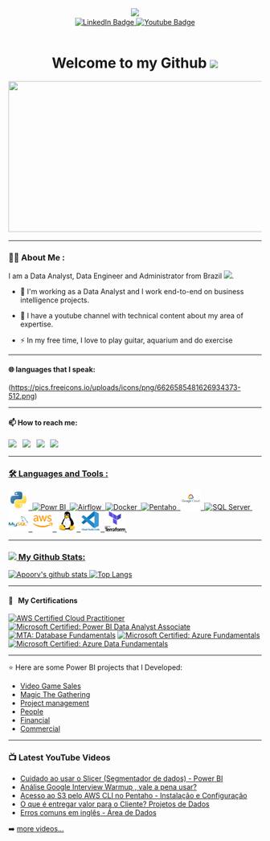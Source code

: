 <div id="header" align="center">
  <img src="https://assets-global.website-files.com/5a1eb87c9afe1000014a4c7d/5e28e2144f620b29036c2620_marketing%20analytics%20terminology.gif" width="130"/>
  <div id="badges">
    <a href="https://www.linkedin.com/in/raphael-amorim-de-santana/">
      <img src="https://img.shields.io/badge/LinkedIn-blue?style=for-the-badge&logo=linkedin&logoColor=white" alt="LinkedIn Badge"/>
    </a>
    <a href="your-youtube-URL">
      <img src="https://img.shields.io/badge/YouTube-red?style=for-the-badge&logo=youtube&logoColor=white" alt="Youtube Badge"/>
    </a>
  </div>
  <img src="https://komarev.com/ghpvc/?username=RaphaelAmorimSantan&style=flat-square&color=blue" alt=""/>
  <h1>
    Welcome to my Github
    <img src="https://media.giphy.com/media/GThWuh0DGMIU/giphy.gif" width="50px" width="50px"/>
  </h1>
</div>
<div align="center">
  <img src="https://media.giphy.com/media/JWuBH9rCO2uZuHBFpm/giphy.gif" width="600" height="300"/>
</div>

---

### :man_technologist: About Me :

I am a Data Analyst, Data Engineer and Administrator from Brazil <img src="https://media.giphy.com/media/3oEjHRTJLJVfJgUhk4/giphy.gif" width="30">.
- :telescope: I'm working as a Data Analyst and I work end-to-end on business intelligence projects.

- :seedling: I have a youtube channel with technical content about my area of expertise.

- :zap: In my free time, I love to play guitar, aquarium and do exercise

---

#### 🌐 languages that I speak:

(https://pics.freeicons.io/uploads/icons/png/6626585481626934373-512.png)

---

  #### 📫 How to reach me:
  
[<img src="https://pics.freeicons.io/uploads/icons/png/16216358401530103330-512.png" width="3.5%"/>](https://www.youtube.com/channel/UCD0hywLbFyS_3i5Lh5dJH3Q)  &nbsp;
[<img src="https://img.icons8.com/color/48/000000/linkedin.png" width="3.5%"/>](https://www.linkedin.com/in/raphael-amorim-de-santana/)  &nbsp;
[<img src="https://img.icons8.com/fluent/48/000000/instagram-new.png" width="3.5%"/>](https://www.instagram.com/cerradoaquarios/)  &nbsp; <a href="mailto:bifastsolutions@gmail.com"> <img src="https://img.icons8.com/fluent/48/000000/gmail.png" width="3.5%"/>
  
---

### :hammer_and_wrench: Languages and Tools :
<div>
  <img src="https://github.com/devicons/devicon/blob/master/icons/python/python-original.svg" title="Python" alt="Python" width="40" height="40"/>&nbsp;
  <img src="https://img.icons8.com/color/344/power-bi.png" title="Power BI" alt="Powr BI" width="40" height="40"/>&nbsp;
  <img src="https://www.svgrepo.com/show/353380/airflow.svg" title="Airflow" alt="Airflow" width="40" height="40"/>&nbsp;
  <img src="https://img.icons8.com/color/344/docker.png" title="Docker" alt="Docker" width="40" height="40"/>&nbsp;
  <img src="https://www.freelogovectors.net/wp-content/uploads/2018/06/pentaho-logo-600x168.png" title="Pentaho" alt="Pentaho" width="40" height="40"/>&nbsp;
  <img src="https://github.com/devicons/devicon/blob/master/icons/googlecloud/googlecloud-original-wordmark.svg" title="Google Cloud" alt="Google CLoud" width="40" height="40"/>&nbsp;
  <img src="https://img.icons8.com/color/344/microsoft-sql-server.png" title="SQL Server"  alt="SQL Server" width="40" height="40"/>&nbsp;
  <img src="https://github.com/devicons/devicon/blob/master/icons/mysql/mysql-original-wordmark.svg" title="MySQL"  alt="MySQL" width="40" height="40"/>&nbsp;
  <img src="https://github.com/devicons/devicon/blob/master/icons/amazonwebservices/amazonwebservices-plain-wordmark.svg" title="AWS" alt="AWS" width="40" height="40"/>&nbsp;
  <img src="https://github.com/devicons/devicon/blob/master/icons/linux/linux-original.svg" title="Linux" alt="Linux" width="40" height="40"/>&nbsp;
  <img src="https://github.com/devicons/devicon/blob/master/icons/vscode/vscode-original-wordmark.svg" title="VS Coide" alt="VS Code" width="40" height="40"/>&nbsp;
  <img src="https://github.com/devicons/devicon/blob/master/icons/terraform/terraform-original-wordmark.svg" title="Terraform" alt="Terraform" width="40" height="40"/>&nbsp;
</div>

---

### <img src='https://media1.giphy.com/media/du3J3cXyzhj75IOgvA/giphy.gif?cid=ecf05e47x2g034i9pzwtzzsd3xgg2w9nr94t4tflbbgo3008&rid=giphy.gif' width='25' /> My Github Stats:
![Apoorv's github stats](https://github-readme-stats.vercel.app/api?username=RaphaelAmorimSantana&show_icons=true&title_color=ffc857&icon_color=8ac926&text_color=daf7dc&bg_color=151515&hide=issues&count_private=true&include_all_commits=true)
[![Top Langs](https://github-readme-stats.vercel.app/api/top-langs/?username=RaphaelAmorimSantana&layout=compact&text_color=daf7dc&bg_color=151515&hide=css,html,php)](https://github.com/anuraghazra/github-readme-stats) 
  
---

#### 🧡 &nbsp;&nbsp;My Certifications

[![AWS Certified Cloud Practitioner](https://images.credly.com/size/100x100/images/00634f82-b07f-4bbd-a6bb-53de397fc3a6/image.png)](https://www.credly.com/badges/5a44df9a-16ba-4385-89e0-27305a693b39/public_url)
[![Microsoft Certified: Power BI Data Analyst Associate](https://images.credly.com/size/100x100/images/619f60f8-4f63-4772-910e-dc31c6f2f7e8/image.png)](https://www.credly.com/badges/93792e57-e8cf-415c-859e-199632837b3c/public_url)
[![MTA: Database Fundamentals](https://images.credly.com/size/100x100/images/89076aca-a42e-47e1-8172-5b60b31812d9/MTA-Database_Fundamentals.png)](https://www.credly.com/badges/146590a2-343b-4bad-9a79-a8f86c1d9a79/public_url)
[![Microsoft Certified: Azure Fundamentals](https://images.credly.com/size/100x100/images/be8fcaeb-c769-4858-b567-ffaaa73ce8cf/image.png)](https://www.credly.com/badges/017c67a1-2ddf-472f-bc4b-82ee5c15bbe9/public_url) 
[![Microsoft Certified: Azure Data Fundamentals](https://images.credly.com/size/100x100/images/70eb1e3f-d4de-4377-a062-b20fb29594ea/azure-data-fundamentals-600x600.png)](https://www.credly.com/badges/64b1e209-d573-4c84-af68-f7084adaac66/public_url)

---

:star: Here are some Power BI projects that I Developed:

- [Video Game Sales](https://app.powerbi.com/view?r=eyJrIjoiMTk5ZGY1ZWQtNjg5Mi00ZjA5LWIyNWUtYmExN2QyOTBmZDJmIiwidCI6IjNmMWEwN2Q1LWViY2ItNGM4ZC04NWM4LTZmNWFmZTMwMjc2ZCJ9&pageName=ReportSection)
- [Magic The Gathering](https://app.powerbi.com/view?r=eyJrIjoiYzUwYzQxNTItYjZmMS00NDY4LWI1NTUtNzM0Mzc1NWEwZGNhIiwidCI6IjNmMWEwN2Q1LWViY2ItNGM4ZC04NWM4LTZmNWFmZTMwMjc2ZCJ9&pageName=ReportSection)
- [Project management](https://app.powerbi.com/view?r=eyJrIjoiMDU3ZmQ2ODMtZDNmMy00MDcxLTlkZTctYTEwMWI2MGI5NmRlIiwidCI6IjNmMWEwN2Q1LWViY2ItNGM4ZC04NWM4LTZmNWFmZTMwMjc2ZCJ9&pageName=ReportSectionf788636993bdcfde90a5)
- [People](https://app.powerbi.com/view?r=eyJrIjoiZWIxZTdiYjAtODM3OS00ZWUzLWI3MWUtOWVjMmFkNmFiNmZhIiwidCI6IjNmMWEwN2Q1LWViY2ItNGM4ZC04NWM4LTZmNWFmZTMwMjc2ZCJ9&pageName=ReportSection780208cc3ded3a3e0b86)
- [Financial](https://app.powerbi.com/view?r=eyJrIjoiZDkxMWQ0ODctYmNjMS00ODVlLTlkY2ItZTgwYjQzNzRjMjY3IiwidCI6IjNmMWEwN2Q1LWViY2ItNGM4ZC04NWM4LTZmNWFmZTMwMjc2ZCJ9&pageName=ReportSectiondf5894d6ada741346fe9)
- [Commercial](https://app.powerbi.com/view?r=eyJrIjoiZDkxMWQ0ODctYmNjMS00ODVlLTlkY2ItZTgwYjQzNzRjMjY3IiwidCI6IjNmMWEwN2Q1LWViY2ItNGM4ZC04NWM4LTZmNWFmZTMwMjc2ZCJ9&pageName=ReportSectiondf5894d6ada741346fe9)
---

### 📺 Latest YouTube Videos

<!-- YOUTUBE:START -->
- [Cuidado ao usar o Slicer (Segmentador de dados) - Power BI](https://www.youtube.com/watch?v=DNUbRMeUmwA&t=8s)
- [Análise Google Interview Warmup , vale a pena usar?](https://www.youtube.com/watch?v=cbM8FZddO_c&t=4s)
- [Acesso ao S3 pelo AWS CLI no Pentaho - Instalação e Configuração](https://www.youtube.com/watch?v=uvbJZk-kaA8)
- [O que é entregar valor para o Cliente? Projetos de Dados](https://www.youtube.com/watch?v=aa3r5F1OAF4&t=2s)
- [Erros comuns em inglês - Área de Dados](https://www.youtube.com/watch?v=F-U1Y11u9cg)
<!-- YOUTUBE:END -->

➡️ [more videos...](https://www.youtube.com/channel/UCD0hywLbFyS_3i5Lh5dJH3Q/featured)
